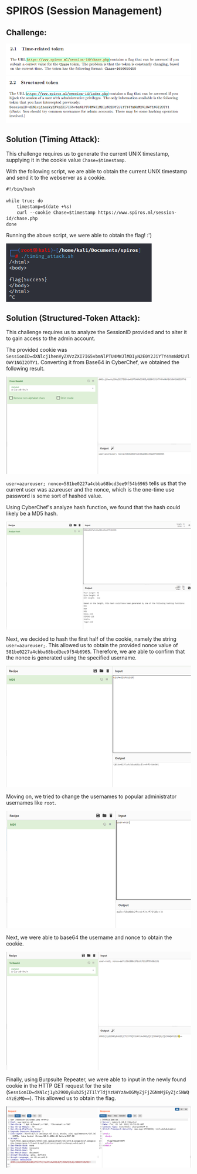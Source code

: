 # SPIROS (Session Management)

## Challenge: 

![challenge description-basic](img/session/chall%20desc.png)
![challenge description-structured_token](img/session/chall%20desc%202.png)

## Solution (Timing Attack):
This challenge requires us to generate the current UNIX timestamp, supplying it in the cookie value `Chase=$timestamp`.

With the following script, we are able to obtain the current UNIX timestamp and send it to the webserver as a cookie.

```
#!/bin/bash

while true; do
    timestamp=$(date +%s)
    curl --cookie Chase=$timestamp https://www.spiros.ml/session-id/chase.php
done
```
Running the above script, we were able to obtain the flag! :')

![challenge description-basic](img/session/got%20flag.png)


## Solution (Structured-Token Attack):
This challenge requires us to analyze the SessionID provided and to alter it to gain access to the admin account.

The provided cookie was `SessionID=dXNlcj1henVyZXVzZXI7IG5vbmNlPTU4MWJlMDIyN2E0Y2JiYTY4YmNkM2VlOWY1NGI2OTY1`. Converting it from Base64 in CyberChef, we obtained the following result.

![decoded b64](img/session/base64%20decode.png)

`user=azureuser; nonce=581be0227a4cbba68bcd3ee9f54b6965` tells us that the current user was azureuser and the nonce, which is the one-time use password is some sort of hashed value.

Using CyberChef's analyze hash function, we found that the hash could likely be a MD5 hash.

![md5 analysis](img/session/probably%20md5.png)

Next, we decided to hash the first half of the cookie, namely the string `user=azureuser;`. This allowed us to obtain the provided nonce value of `581be0227a4cbba68bcd3ee9f54b6965`. Therefore, we are able to confirm that the nonce is generated using the specified username.

![nonce found](img/session/md5%20first%20half.png)

Moving on, we tried to change the usernames to popular administrator usernames like `root`. 

![root md5](img/session/root%20md5.png)

Next, we were able to base64 the username and nonce to obtain the cookie.

![root b64](img/session/root%20b64.png)

Finally, using Burpsuite Repeater, we were able to input in the newly found cookie in the HTTP GET request for the site (`SessionID=dXNlcj1yb290OyBub25jZT1lYTdjYzU4YzAwOGMyZjFjZGNmMjEyZjc5NWQ4YzEzMQ==`). This allowed us to obtain the flag.

![flag2](img/session/flag2.png)


